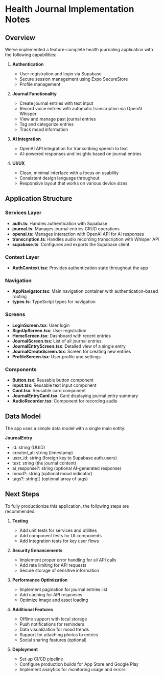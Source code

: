 # Health Journal Implementation Notes

## Overview

We've implemented a feature-complete health journaling application with the following capabilities:

1. **Authentication**
   - User registration and login via Supabase
   - Secure session management using Expo SecureStore
   - Profile management

2. **Journal Functionality**
   - Create journal entries with text input
   - Record voice entries with automatic transcription via OpenAI Whisper
   - View and manage past journal entries
   - Tag and categorize entries
   - Track mood information

3. **AI Integration**
   - OpenAI API integration for transcribing speech to text
   - AI-powered responses and insights based on journal entries

4. **UI/UX**
   - Clean, minimal interface with a focus on usability
   - Consistent design language throughout
   - Responsive layout that works on various device sizes

## Application Structure

### Services Layer
- **auth.ts**: Handles authentication with Supabase
- **journal.ts**: Manages journal entries CRUD operations
- **openai.ts**: Manages interaction with OpenAI API for AI responses
- **transcription.ts**: Handles audio recording transcription with Whisper API
- **supabase.ts**: Configures and exports the Supabase client

### Context Layer
- **AuthContext.tsx**: Provides authentication state throughout the app

### Navigation
- **AppNavigator.tsx**: Main navigation container with authentication-based routing
- **types.ts**: TypeScript types for navigation

### Screens
- **LoginScreen.tsx**: User login
- **SignUpScreen.tsx**: User registration
- **HomeScreen.tsx**: Dashboard with recent entries
- **JournalScreen.tsx**: List of all journal entries
- **JournalEntryScreen.tsx**: Detailed view of a single entry
- **JournalCreateScreen.tsx**: Screen for creating new entries
- **ProfileScreen.tsx**: User profile and settings

### Components
- **Button.tsx**: Reusable button component
- **Input.tsx**: Reusable text input component
- **Card.tsx**: Reusable card component
- **JournalEntryCard.tsx**: Card displaying journal entry summary
- **AudioRecorder.tsx**: Component for recording audio

## Data Model

The app uses a simple data model with a single main entity:

**JournalEntry**
- id: string (UUID)
- created_at: string (timestamp)
- user_id: string (foreign key to Supabase auth.users)
- text: string (the journal content)
- ai_response?: string (optional AI-generated response)
- mood?: string (optional mood indicator)
- tags?: string[] (optional array of tags)

## Next Steps

To fully productionize this application, the following steps are recommended:

1. **Testing**
   - Add unit tests for services and utilities
   - Add component tests for UI components
   - Add integration tests for key user flows

2. **Security Enhancements**
   - Implement proper error handling for all API calls
   - Add rate limiting for API requests
   - Secure storage of sensitive information

3. **Performance Optimization**
   - Implement pagination for journal entries list
   - Add caching for API responses
   - Optimize image and asset loading

4. **Additional Features**
   - Offline support with local storage
   - Push notifications for reminders
   - Data visualization for mood trends
   - Support for attaching photos to entries
   - Social sharing features (optional)

5. **Deployment**
   - Set up CI/CD pipeline
   - Configure production builds for App Store and Google Play
   - Implement analytics for monitoring usage and errors